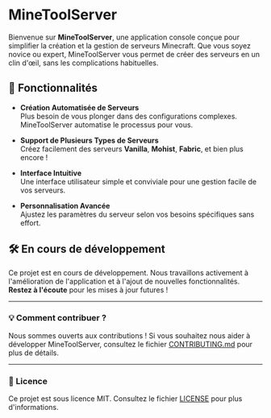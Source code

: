 # MineToolServer

Bienvenue sur **MineToolServer**, une application console conçue pour simplifier la création et la gestion de serveurs Minecraft. Que vous soyez novice ou expert, MineToolServer vous permet de créer des serveurs en un clin d'œil, sans les complications habituelles.

## 🚀 Fonctionnalités

- **Création Automatisée de Serveurs**  
  Plus besoin de vous plonger dans des configurations complexes. MineToolServer automatise le processus pour vous.

- **Support de Plusieurs Types de Serveurs**  
  Créez facilement des serveurs **Vanilla**, **Mohist**, **Fabric**, et bien plus encore !

- **Interface Intuitive**  
  Une interface utilisateur simple et conviviale pour une gestion facile de vos serveurs.

- **Personnalisation Avancée**  
  Ajustez les paramètres du serveur selon vos besoins spécifiques sans effort.

## 🛠️ En cours de développement

Ce projet est en cours de développement. Nous travaillons activement à l'amélioration de l'application et à l'ajout de nouvelles fonctionnalités. **Restez à l'écoute** pour les mises à jour futures !

---

### 💡 Comment contribuer ?

Nous sommes ouverts aux contributions ! Si vous souhaitez nous aider à développer MineToolServer, consultez le fichier [CONTRIBUTING.md](./CONTRIBUTING.md) pour plus de détails.

---

### 📜 Licence

Ce projet est sous licence MIT. Consultez le fichier [LICENSE](./LICENSE) pour plus d'informations.
